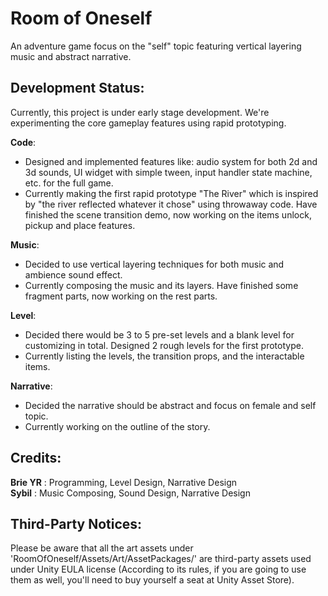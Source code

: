 # Room of Oneself

An adventure game focus on the "self" topic featuring vertical layering music and abstract narrative.


## Development Status:

Currently, this project is under early stage development. We're experimenting the core gameplay features using rapid prototyping.

**Code**: 

- Designed and implemented features like: audio system for both 2d and 3d sounds, UI widget with simple tween, input handler state machine, etc. for the full game.
- Currently making the first rapid prototype "The River" which is inspired by "the river reflected whatever it chose" using throwaway code. Have finished the scene transition demo, now working on the items unlock, pickup and place features.

**Music**: 

- Decided to use vertical layering techniques for both music and ambience sound effect.
- Currently composing the music and its layers. Have finished some fragment parts, now working on the rest parts.

**Level**:

- Decided there would be 3 to 5 pre-set levels and a blank level for customizing in total. Designed 2 rough levels for the first prototype.
- Currently listing the levels, the transition props, and the interactable items.

**Narrative**:

- Decided the narrative should be abstract and focus on female and self topic.
- Currently working on the outline of the story.


## Credits:

**Brie YR** : Programming, Level Design, Narrative Design     
**Sybil** : Music Composing, Sound Design, Narrative Design


## Third-Party Notices:

Please be aware that all the art assets under 'RoomOfOneself/Assets/Art/AssetPackages/' are third-party assets used under Unity EULA license (According to its rules, if you are going to use them as well, you'll need to buy yourself a seat at Unity Asset Store).
